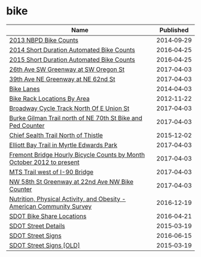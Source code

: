# bike

Name | Published
---- | ---------
[2013 NBPD Bike Counts](../datasets/ewwk-ty4e.md) | 2014&#x2011;09&#x2011;29
[2014 Short Duration Automated Bike Counts](../datasets/m83s-wdbc.md) | 2016&#x2011;04&#x2011;25
[2015 Short Duration Automated Bike Counts](../datasets/jqzt-uqux.md) | 2016&#x2011;04&#x2011;25
[26th Ave SW Greenway at SW Oregon St](../datasets/mefu-7eau.md) | 2017&#x2011;04&#x2011;03
[39th Ave NE Greenway at NE 62nd St](../datasets/3h7e-f49s.md) | 2017&#x2011;04&#x2011;03
[Bike Lanes](../datasets/xzfj-gyms.md) | 2014&#x2011;04&#x2011;03
[Bike Rack Locations By Area](../datasets/ab7c-s2jr.md) | 2012&#x2011;11&#x2011;22
[Broadway Cycle Track North Of E Union St](../datasets/j4vh-b42a.md) | 2017&#x2011;04&#x2011;03
[Burke Gilman Trail north of NE 70th St Bike and Ped Counter](../datasets/2z5v-ecg8.md) | 2017&#x2011;04&#x2011;03
[Chief Sealth Trail North of Thistle](../datasets/uh8h-bme7.md) | 2015&#x2011;12&#x2011;02
[Elliott Bay Trail in Myrtle Edwards Park](../datasets/4qej-qvrz.md) | 2017&#x2011;04&#x2011;03
[Fremont Bridge Hourly Bicycle Counts by Month October 2012 to present](../datasets/65db-xm6k.md) | 2017&#x2011;04&#x2011;03
[MTS Trail west of I-90 Bridge](../datasets/u38e-ybnc.md) | 2017&#x2011;04&#x2011;03
[NW 58th St Greenway at 22nd Ave NW Bike Counter](../datasets/47yq-6ugv.md) | 2017&#x2011;04&#x2011;03
[Nutrition, Physical Activity, and Obesity - American Community Survey](../datasets/8mrp-rmkw.md) | 2016&#x2011;12&#x2011;19
[SDOT Bike Share Locations](../datasets/umsi-qdf7.md) | 2016&#x2011;04&#x2011;21
[SDOT Street Details](../datasets/njkx-jbip.md) | 2015&#x2011;03&#x2011;19
[SDOT Street Signs](../datasets/atig-uucb.md) | 2016&#x2011;06&#x2011;15
[SDOT Street Signs [OLD]](../datasets/kb3s-zi3z.md) | 2015&#x2011;03&#x2011;19

